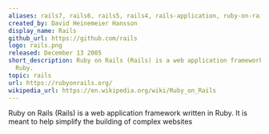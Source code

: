 ```yaml
---
aliases: rails7, rails6, rails5, rails4, rails-application, ruby-on-rails, rubyonrails, rails-tutorial
created_by: David Heinemeier Hansson
display_name: Rails
github_url: https://github.com/rails
logo: rails.png
released: December 13 2005
short_description: Ruby on Rails (Rails) is a web application framework written in
  Ruby.
topic: rails
url: https://rubyonrails.org/
wikipedia_url: https://en.wikipedia.org/wiki/Ruby_on_Rails
---
```

Ruby on Rails (Rails) is a web application framework written in Ruby. It is meant to help simplify the building of complex websites
